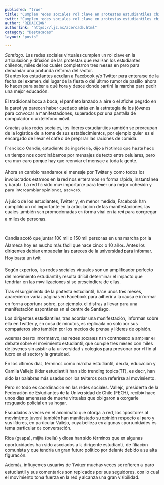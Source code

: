 ```yaml
---
published: "true"
title: "Cumplen redes sociales rol clave en protestas estudiantiles chilenas"
twitt: "Cumplen redes sociales rol clave en protestas estudiantiles chilenas"
author: "REDACCION"
authorlink: "https://ljz.mx/acercade.html"
category: "Destacadas"
layout: "posts"

---
```




*Santiago.* Las redes sociales virtuales cumplen un rol clave en la articulación y difusión de las protestas que realizan los estudiantes chilenos, miles de los cuales completaron tres meses en paro para demandar una profunda reforma del sector.  
  Si antes los estudiantes acudían a Facebook y/o Twitter para enterarse de la fecha del examen, del lugar de la fiesta o del último rumor de pasillo, ahora lo hacen para saber a qué hora y desde donde partirá la marcha para pedir una mejor educación.



  El tradicional boca a boca, el panfleto lanzado al aire o el afiche pegado en la pared ya parecen haber quedado atrás en la estrategia de los jóvenes para convocar a manifestaciones, superados por una pantalla de computador o un teléfono móvil.



  Gracias a las redes sociales, los líderes estudiantiles también se preocupan de la logística de la toma de sus establecimientos, por ejemplo quien es el encargado de llevar el café o de preparar las raciones de comida.



  Francisco Candia, estudiante de ingeniería, dijo a Notimex que hasta hace un tiempo nos coordinábamos por mensajes de texto entre celulares, pero era muy caro porque hay que reenviar el mensaje a toda la gente.



  Ahora en cambio mandamos el mensaje por Twitter y como todos los involucrados estamos en la red nos enteramos en forma rápida, instantánea y barata. La red ha sido muy importante para tener una mejor cohesión y para intercambiar opiniones, aseveró.



  A juicio de los estudiantes, Twitter y, en menor medida, Facebook han cumplido un rol importante en la articulación de las manifestaciones, las cuales también son promocionadas en forma viral en la red para congregar a miles de personas.



   



  Candia acotó que juntar 100 mil o 150 mil personas en una marcha por la Alameda hoy es mucho más fácil que hace cinco o 10 años. Antes los dirigentes debían empapelar las paredes de la universidad para informar. Hoy basta un twit.



  Según expertos, las redes sociales virtuales son un amplificador perfecto del movimiento estudiantil y resulta difícil determinar el impacto que tendrían en las movilizaciones si se prescindiera de ellas.



  Tras el surgimiento de la protesta estudiantil, hace unos tres meses, aparecieron varias páginas en Facebook para adherir a la causa e informar en forma oportuna sobre, por ejemplo, el disfraz a llevar para una manifestación espontánea en el centro de Santiago.



  Los dirigentes estudiantiles, tras acordar una manifestación, informan sobre ella en Twitter y, en cosa de minutos, es replicada no solo por sus compañeros sino también por los medios de prensa y líderes de opinión.



  Además del rol informativo, las redes sociales han contribuido a ampliar el debate sobre el movimiento estudiantil, que cumple tres meses con miles de jóvenes sin asistir a la universidad y colegios para presionar por el fin al lucro en el sector y la gratuidad.



  En los últimos días, términos como marcha estudiantil, deuda, educación y Camila Vallejo (líder estudiantil) han sido trending topics(TT), es decir, han sido las palabras más usadas por los twiteros para referirse al movimiento.



  Pero no todo es coordinación en las redes sociales. Vallejo, presidenta de la Federación de Estudiantes de la Universidad de Chile (FECH), recibió hace unos días amenazas de muerte virtuales que obligaron a otorgarle resguardo policial en su hogar.



  Escudados a veces en el anonimato que otorga la red, los opositores al movimiento juvenil también han manifestado su opinión respecto al paro y sus líderes, en particular Vallejo, cuya belleza en algunas oportunidades es tema particular de conversación.



  Rica (guapa), mijita (bella) y diosa han sido términos que en algunas oportunidades han sido asociados a la dirigente estudiantil, de filiación comunista y que tendría un gran futuro político por delante debido a su alta figuración.



  Además, influyentes usuarios de Twitter muchas veces se refieren al paro estudiantil y sus comentarios son replicados por sus seguidores, con lo cual el movimiento toma fuerza en la red y alcanza una gran visibilidad.

